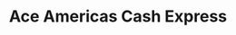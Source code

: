 ---
title: Ace Americas Cash Express
slug: ace-americas-cash-express
updated-on: '2024-05-30T13:44:31.749Z'
created-on: '2024-05-30T13:41:46.671Z'
published-on: '2024-05-30T13:54:32.469Z'
f_city-state-2:
- cms/city/spring-tx.md
- cms/city/mentor-oh.md
- cms/city/antigo-wi.md
- cms/city/cedar-park-tx.md
f_locations:
- cms/payday-loan/ace-americas-cash-express-871.md
- cms/payday-loan/ace-americas-cash-express-872.md
- cms/payday-loan/ace-americas-cash-express-873.md
- cms/payday-loan/ace-americas-cash-express-874.md
f_states:
- cms/state/texas.md
- cms/state/ohio.md
- cms/state/wisconsin.md
layout: '[company].html'
tags: company
---